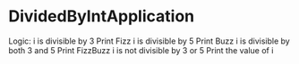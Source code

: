 # DividedByIntApplication
Logic:
i is divisible by 3 Print Fizz
i is divisible by 5 Print Buzz
i is divisible by both 3 and 5 Print FizzBuzz
i is not divisible by 3 or 5 Print the value of i
